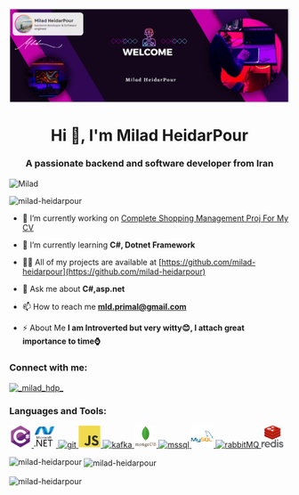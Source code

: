 ![logo](https://github.com/milad-heidarpour/milad-heidarpour/blob/main/Screenshot%202024-03-23%20161451.png)
<h1 align="center">Hi 👋, I'm Milad HeidarPour</h1>
<h3 align="center">A passionate backend and software developer from Iran</h3>
<img align="center" alt="Milad" width="1000" src="https://camo.githubusercontent.com/19db51af5f90f1b152bc0b9078f5fe97053955be5074f03f17019c70345bdcdb/68747470733a2f2f6d69726f2e6d656469756d2e636f6d2f6d61782f313336302f302a37513379765349765f7430696f4a2d5a2e676966" />

<p align="left"> <img src="https://komarev.com/ghpvc/?username=milad-heidarpour&label=Profile%20views&color=0e75b6&style=flat" alt="milad-heidarpour" /> </p>

- 🔭 I’m currently working on [Complete Shopping Management Proj For My CV](https://github.com/milad-heidarpour/Shopping)

- 🌱 I’m currently learning **C#, Dotnet Framework**

- 👨‍💻 All of my projects are available at [https://github.com/milad-heidarpour](https://github.com/milad-heidarpour)

- 💬 Ask me about **C#,asp.net**

- 📫 How to reach me **mld.primal@gmail.com**

- ⚡ About Me **I am Introverted but very witty😊, I attach great importance to time⌚**

<h3 align="left">Connect with me:</h3>
<p align="left">
<a href="https://instagram.com/_milad_hdp_" target="blank"><img align="center" src="https://raw.githubusercontent.com/rahuldkjain/github-profile-readme-generator/master/src/images/icons/Social/instagram.svg" alt="_milad_hdp_" height="30" width="40" /></a>
</p>

<h3 align="left">Languages and Tools:</h3>
<p align="left"> <a href="https://www.w3schools.com/cs/" target="_blank" rel="noreferrer"> <img src="https://raw.githubusercontent.com/devicons/devicon/master/icons/csharp/csharp-original.svg" alt="csharp" width="40" height="40"/> </a> <a href="https://dotnet.microsoft.com/" target="_blank" rel="noreferrer"> <img src="https://raw.githubusercontent.com/devicons/devicon/master/icons/dot-net/dot-net-original-wordmark.svg" alt="dotnet" width="40" height="40"/> </a> <a href="https://git-scm.com/" target="_blank" rel="noreferrer"> <img src="https://www.vectorlogo.zone/logos/git-scm/git-scm-icon.svg" alt="git" width="40" height="40"/> </a> <a href="https://developer.mozilla.org/en-US/docs/Web/JavaScript" target="_blank" rel="noreferrer"> <img src="https://raw.githubusercontent.com/devicons/devicon/master/icons/javascript/javascript-original.svg" alt="javascript" width="40" height="40"/> </a> <a href="https://kafka.apache.org/" target="_blank" rel="noreferrer"> <img src="https://www.vectorlogo.zone/logos/apache_kafka/apache_kafka-icon.svg" alt="kafka" width="40" height="40"/> </a> <a href="https://www.mongodb.com/" target="_blank" rel="noreferrer"> <img src="https://raw.githubusercontent.com/devicons/devicon/master/icons/mongodb/mongodb-original-wordmark.svg" alt="mongodb" width="40" height="40"/> </a> <a href="https://www.microsoft.com/en-us/sql-server" target="_blank" rel="noreferrer"> <img src="https://www.svgrepo.com/show/303229/microsoft-sql-server-logo.svg" alt="mssql" width="40" height="40"/> </a> <a href="https://www.mysql.com/" target="_blank" rel="noreferrer"> <img src="https://raw.githubusercontent.com/devicons/devicon/master/icons/mysql/mysql-original-wordmark.svg" alt="mysql" width="40" height="40"/> </a> <a href="https://www.rabbitmq.com" target="_blank" rel="noreferrer"> <img src="https://www.vectorlogo.zone/logos/rabbitmq/rabbitmq-icon.svg" alt="rabbitMQ" width="40" height="40"/> </a> <a href="https://redis.io" target="_blank" rel="noreferrer"> <img src="https://raw.githubusercontent.com/devicons/devicon/master/icons/redis/redis-original-wordmark.svg" alt="redis" width="40" height="40"/> </a> </p>

<p><img align="left" src="https://github-readme-stats.vercel.app/api/top-langs?username=milad-heidarpour&show_icons=true&locale=en&layout=compact" alt="milad-heidarpour" /></p>

<p>&nbsp;<img align="center" src="https://github-readme-stats.vercel.app/api?username=milad-heidarpour&show_icons=true&locale=en" alt="milad-heidarpour" /></p>

<p><img align="center" src="https://github-readme-streak-stats.herokuapp.com/?user=milad-heidarpour&" alt="milad-heidarpour" /></p>
